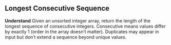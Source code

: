 ## Longest Consecutive Sequence
**Understand**
Given an unsorted integer array, return the length of the longest sequence of consecutive integers. Consecutive means values differ by exactly 1 (order in the array doesn’t matter). Duplicates may appear in input but don’t extend a sequence beyond unique values.